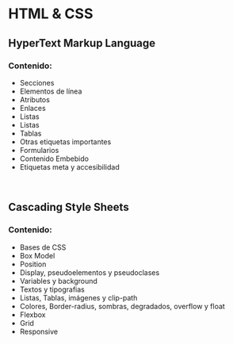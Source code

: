 # HTML & CSS

## HyperText Markup Language

### Contenido:

- Secciones
- Elementos de línea
- Atributos
- Enlaces
- Listas
- Listas
- Tablas
- Otras etiquetas importantes
- Formularios
- Contenido Embebido
- Etiquetas meta y accesibilidad

<br>

## Cascading Style Sheets

### Contenido:

- Bases de CSS
- Box Model
- Position
- Display, pseudoelementos y pseudoclases
- Variables y background
- Textos y tipografias
- Listas, Tablas, imágenes y clip-path
- Colores, Border-radius, sombras, degradados, overflow y float
- Flexbox
- Grid
- Responsive
